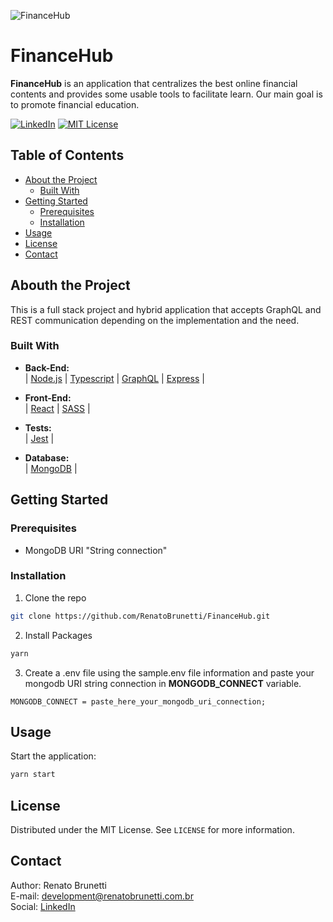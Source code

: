 ![FinanceHub](https://renatobrunetti.com.br/public/.github/financehub/financehub-logo-github.png)

# FinanceHub

**FinanceHub** is an application that centralizes the best online financial contents and provides some usable tools to facilitate learn. Our main goal is to promote financial education.

[![LinkedIn][linkedin-shield]][linkedin-url]
[![MIT License][license-shield]][license-url]

## Table of Contents

- [About the Project](#about-the-project)
  - [Built With](#built-with)
- [Getting Started](#getting-started)
  - [Prerequisites](#prerequisites)
  - [Installation](#installation)
- [Usage](#usage)
- [License](#license)
- [Contact](#contact)

## Abouth the Project

This is a full stack project and hybrid application that accepts GraphQL and REST communication depending on the implementation and the need.

### Built With

- **Back-End:**<br>
  |
  [Node.js](https://nodejs.org/) |
  [Typescript](https://www.typescriptlang.org/) |
  [GraphQL](https://graphql.org/) |
  [Express](https://expressjs.com/)
  |

- **Front-End:**<br>
  |
  [React](https://reactjs.org/) |
  [SASS](https://sass-lang.com/)
  |

- **Tests:**<br>
  |
  [Jest](https://jestjs.io/)
  |

- **Database:**<br>
  |
  [MongoDB](https://www.mongodb.com/)
  |

## Getting Started

### Prerequisites

- MongoDB URI "String connection"

### Installation

1. Clone the repo

```sh
git clone https://github.com/RenatoBrunetti/FinanceHub.git
```

2. Install Packages

```sh
yarn
```

3. Create a .env file using the sample.env file information and paste your mongodb URI string connection in **MONGODB_CONNECT** variable.

```JS
MONGODB_CONNECT = paste_here_your_mongodb_uri_connection;
```

## Usage

Start the application:

```sh
yarn start
```

## License

Distributed under the MIT License. See `LICENSE` for more information.

## Contact

Author: Renato Brunetti<br>
E-mail: [development@renatobrunetti.com.br](mailto:development@renatobrunetti.com.br)<br>
Social: [LinkedIn](https://linkedin.com/in/RenatoCarapiaBrunetti/)

<!-- MARKDOWN LINKS & IMAGES -->

[license-shield]: https://img.shields.io/github/license/othneildrew/Best-README-Template.svg?style=flat-square
[license-url]: https://github.com/RenatoBrunetti/FinanceHub/blob/master/license.txt
[linkedin-shield]: https://img.shields.io/badge/-LinkedIn-black.svg?style=flat-square&logo=linkedin&colorB=555
[linkedin-url]: https://linkedin.com/in/RenatoCarapiaBrunetti/
